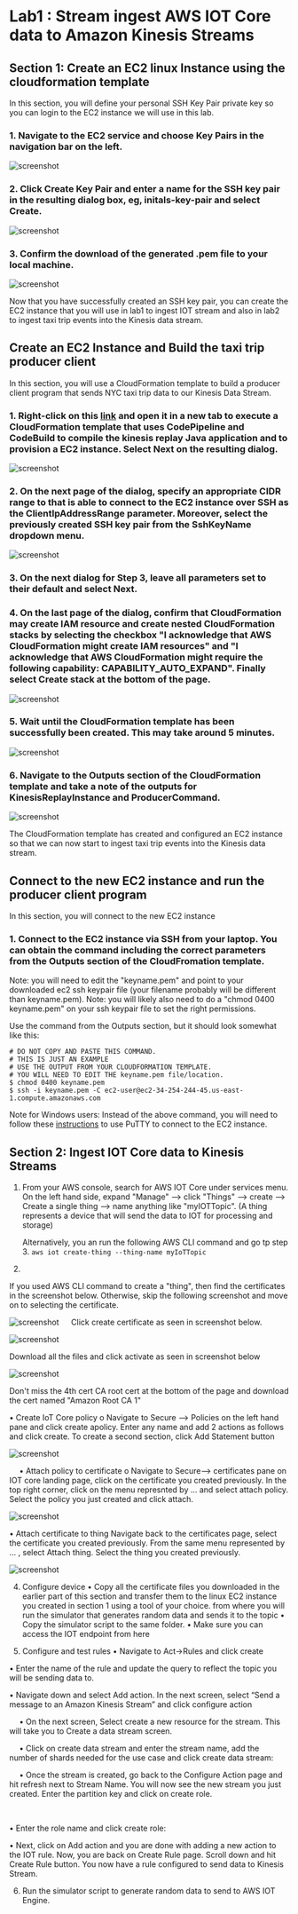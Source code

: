 # Lab1 : Stream ingest AWS IOT Core data to Amazon Kinesis Streams

## Section 1: Create an EC2 linux Instance using the cloudformation template

In this section, you will define your personal SSH Key Pair private key so you can login to the EC2 instance we will use in this lab.

### 1.	Navigate to the EC2 service and choose Key Pairs in the navigation bar on the left. 

![screenshot](images/Picture4.png)

### 2.	Click Create Key Pair and enter a name for the SSH key pair in the resulting dialog box, eg, initals-key-pair and select Create. 

![screenshot](images/Picture5.png)

### 3.	Confirm the download of the generated .pem file to your local machine.

![screenshot](images/Picture6.png)

Now that you have successfully created an SSH key pair, you can create the EC2 instance that you will use in lab1 to ingest IOT stream and also in lab2 to ingest taxi trip events into the Kinesis data stream.

## Create an EC2 Instance and Build the taxi trip producer client
In this section, you will use a CloudFormation template to build a producer client program that sends NYC taxi trip data to our Kinesis Data Stream.


### 1.	Right-click on this [link](https://console.aws.amazon.com/cloudformation/home#/stacks/new?stackName=kinesis-replay-infrastructure&templateURL=https://dave-kinesis-lab.s3.amazonaws.com/kinesis-replay-infrastructure.yml) and open it in a new tab to execute a CloudFormation template that uses CodePipeline and CodeBuild to compile the kinesis replay Java application and to provision a EC2 instance. Select Next on the resulting dialog. 

![screenshot](images/Picture7.png)

### 2.	On the next page of the dialog, specify an appropriate CIDR range to that is able to connect to the EC2 instance over SSH as the ClientIpAddressRange parameter. Moreover, select the previously created SSH key pair from the SshKeyName dropdown menu.

![screenshot](images/Picture8.png)

### 3.	On the next dialog for Step 3, leave all parameters set to their default and select Next. 

### 4.	On the last page of the dialog, confirm that CloudFormation may create IAM resource and create nested CloudFormation stacks by selecting the checkbox "I acknowledge that AWS CloudFormation might create IAM resources" and "I acknowledge that AWS CloudFormation might require the following capability: CAPABILITY_AUTO_EXPAND". Finally select Create stack at the bottom of the page.

![screenshot](images/Picture9.png)

### 5.	Wait until the CloudFormation template has been successfully been created. This may take around 5 minutes.

![screenshot](images/Picture10.png)

### 6.	Navigate to the Outputs section of the CloudFormation template and take a note of the outputs for KinesisReplayInstance and ProducerCommand.

![screenshot](images/Picture11.png)

The CloudFormation template has created and configured an EC2 instance so that we can now start to ingest taxi trip events into the Kinesis data stream.


## Connect to the new EC2 instance and run the producer client program
In this section, you will connect to the new EC2 instance 

### 1.	Connect to the EC2 instance via SSH from your laptop. You can obtain the command including the correct parameters from the Outputs section of the CloudFromation template.  

Note: you will need to edit the "keyname.pem" and point to your downloaded ec2 ssh keypair file (your filename probably will be different than keyname.pem).
Note: you will likely also need to do a "chmod 0400 keyname.pem" on your ssh keypair file to set the right permissions.

Use the command from the Outputs section, but it should look somewhat like this:
```
# DO NOT COPY AND PASTE THIS COMMAND.
# THIS IS JUST AN EXAMPLE
# USE THE OUTPUT FROM YOUR CLOUDFORMATION TEMPLATE.
# YOU WILL NEED TO EDIT THE keyname.pem file/location.
$ chmod 0400 keyname.pem
$ ssh -i keyname.pem -C ec2-user@ec2-34-254-244-45.us-east-1.compute.amazonaws.com
```
 
Note for Windows users: Instead of the above command, you will need to follow these [instructions](https://docs.aws.amazon.com/AWSEC2/latest/UserGuide/putty.html) to use PuTTY to connect to the EC2 instance.

## Section 2: Ingest IOT Core data to Kinesis Streams

1.	From your AWS console, search for AWS IOT Core under services menu. 
   On the left hand side, expand "Manage" --> click "Things" --> create -->   Create a single thing --> name anything like "myIOTTopic". (A thing represents a device that will send the data to IOT for processing and storage)
    
    Alternatively, you an run the following AWS CLI command and go tp step 3.
    `aws iot create-thing --thing-name myIoTTopic`

3.	
  If you used AWS CLI command to create a "thing", then find the certificates in the screenshot below. Otherwise, skip the following screenshot and move on to selecting the certificate. 
  
  ![screenshot](imglab1/Picture1.png)
 
  Click create certificate as seen in screenshot below.
  
  ![screenshot](imglab1/Picture2.png)
 
  Download all the files and click activate as seen in screenshot below
  
  ![screenshot](imglab1/Picture3.png)

   Don't miss the 4th cert CA root cert at the bottom of the page and download the cert named "Amazon Root CA 1"

•	Create IoT Core policy
o	Navigate to Secure --> Policies on the left hand pane and click create apolicy. Enter any name and add 2 actions as follows and click create. To create a second section, click Add Statement button

 ![screenshot](imglab1/Picture4.png)

 
•	Attach policy to certificate
o	Navigate to Secure--> certificates pane on IOT core landing page, click on the certificate you created previously. In the top right corner, click on the menu represnted by ... and select attach policy. Select the policy you just created and click attach.
 
![screenshot](imglab1/Picture5.png)
 

•	Attach certificate to thing
Navigate back to the certificates page, select the certificate you created previously. From the same menu represented by ... , select Attach thing. Select the thing you created previously.
 
![screenshot](imglab1/Picture6.png)

4.	Configure device
•	Copy all the certificate files you downloaded in the earlier part of this section and transfer them to the linux EC2 instance you created in section 1 using a tool of your choice.
from where you will run the simulator that generates random data and sends it to the topic
•	Copy the simulator script to the same folder.
•	Make sure you can access the IOT endpoint from here


5.	Configure and test rules
•	Navigate to Act->Rules and click create
 

•	Enter the name of the rule and update the query to reflect the topic you will be sending data to.
 

•	Navigate down and select Add action. In the next screen, select “Send a message to an Amazon Kinesis Stream” and click configure action
 

















 
•	On the next screen, Select create a new resource for the stream. This will take you to Create a data stream screen.
 

 
•	Click on create data stream and enter the stream name, add the number of shards needed for the use case and click create data stream:

 

 
•	Once the stream is created, go back to the Configure Action page and hit refresh next to Stream Name. You will now see the new stream you just created. Enter the partition key and click on create role.
 
 

•	Enter the role name and click create role:
 


•	Next, click on Add action and you are done with adding a new action to the IOT rule. Now, you are back on Create Rule page. Scroll down and hit Create Rule button. You now have a rule configured to send data to Kinesis Stream. 

6.	Run the simulator script to generate random data to send to AWS IOT Engine.

